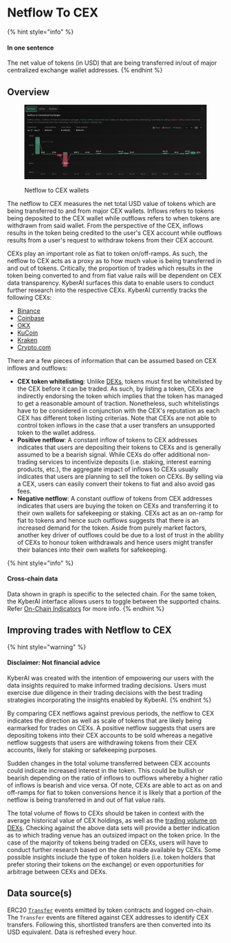 # Netflow To CEX

{% hint style="info" %}
#### In one sentence

The net value of tokens (in USD) that are being transferred in/out of major centralized exchange wallet addresses.&#x20;
{% endhint %}

## Overview

<figure><img src="../../../../.gitbook/assets/KyberAI_NetflowToCEX.png" alt=""><figcaption><p>Netflow to CEX wallets</p></figcaption></figure>

The netflow to CEX measures the net total USD value of tokens which are being transferred to and from major CEX wallets. Inflows refers to tokens being deposited to the CEX wallet while outflows refers to when tokens are withdrawn from said wallet. From the perspective of the CEX, inflows results in the token being credited to the user's CEX account while outflows results from a user's request to withdraw tokens from their CEX account.

CEXs play an important role as fiat to token on/off-ramps. As such, the netflow to CEX acts as a proxy as to how much value is being transferred in and out of tokens. Critically, the proportion of trades which results in the token being converted to and from fiat value rails will be dependent on CEX data transparency. KyberAI surfaces this data to enable users to conduct further research into the respective CEXs. KyberAI currently tracks the following CEXs:

* [Binance](https://www.binance.com/en)
* [Coinbase](https://www.coinbase.com/)
* [OKX](https://www.okx.com/)
* [KuCoin](https://www.kucoin.com/)
* [Kraken](https://www.kraken.com/)
* [Crypto.com](https://crypto.com/)

There are a few pieces of information that can be assumed based on CEX inflows and outflows:

* **CEX token whitelisting**: Unlike [DEXs](broken-reference), tokens must first be whitelisted by the CEX before it can be traded. As such, by listing a token, CEXs are indirectly endorsing the token which implies that the token has managed to get a reasonable amount of traction. Nonetheless, such whitelistings have to be considered in conjunction with the CEX's reputation as each CEX has different token listing criterias. Note that CEXs are not able to control token inflows in the case that a user transfers an unsupported token to the wallet address.
* **Positive netflow**: A constant inflow of tokens to CEX addresses indicates that users are depositing their tokens to CEXs and is generally assumed to be a bearish signal. While CEXs do offer additional non-trading services to incentivize deposits (i.e. staking, interest earning products, etc.), the aggregate impact of inflows to CEXs usually indicates that users are planning to sell the token on CEXs. By selling via a CEX, users can easily convert their tokens to fiat and also avoid gas fees.
* **Negative netflow**: A constant outflow of tokens from CEX addresses indicates that users are buying the token on CEXs and transferring it to their own wallets for safekeeping or staking. CEXs act as an on-ramp for fiat to tokens and hence such outflows suggests that there is an increased demand for the token. Aside from purely market factors, another key driver of outflows could be due to a lost of trust in the ability of CEXs to honour token withdrawals and hence users might transfer their balances into their own wallets for safekeeping.

{% hint style="info" %}
#### Cross-chain data

Data shown in graph is specific to the selected chain. For the same token, the KyberAI interface allows users to toggle between the supported chains. Refer [On-Chain Indicators](./) for more info.
{% endhint %}

## Improving trades with Netflow to CEX

{% hint style="warning" %}
#### Disclaimer: Not financial advice

KyberAI was created with the intention of empowering our users with the data insights required to make informed trading decisions. Users must exercise due diligence in their trading decisions with the best trading strategies incorporating the insights enabled by KyberAI.
{% endhint %}

By comparing CEX netflows against previous periods, the netflow to CEX indicates the direction as well as scale of tokens that are likely being earmarked for trades on CEXs. A positive netflow suggests that users are depositing tokens into their CEX accounts to be sold whereas a negative netflow suggests that users are withdrawing tokens from their CEX accounts, likely for staking or safekeeping purposes.

Sudden changes in the total volume transferred between CEX accounts could indicate increased interest in the token. This could be bullish or bearish depending on the ratio of inflows to outflows whereby a higher ratio of inflows is bearish and vice versa. Of note, CEXs are able to act as on and off-ramps for fiat to token conversions hence it is likely that a portion of the netflow is being transferred in and out of fiat value rails.

The total volume of flows to CEXs should be taken in context with the average historical value of CEX holdings, as well as the [trading volume on DEXs](trading-volume.md). Checking against the above data sets will provide a better indication as to which trading venue has an outsized impact on the token price. In the case of the majority of tokens being traded on CEXs, users will have to conduct further research based on the data made available by CEXs. Some possible insights include the type of token holders (i.e. token holders that prefer storing their tokens on the exchange) or even opportunities for arbitrage between CEXs and DEXs.

## Data source(s)

ERC20 [`Transfer`](https://docs.openzeppelin.com/contracts/4.x/api/token/erc20#IERC20-Transfer-address-address-uint256-) events emitted by token contracts and logged on-chain. The `Transfer` events are filtered against CEX addresses to identify CEX transfers. Following this, shortlisted transfers are then converted into its USD equivalent. Data is refreshed every hour.
